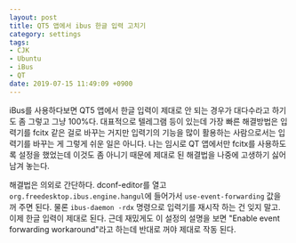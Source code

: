 ```yaml
---
layout: post
title: QT5 앱에서 ibus 한글 입력 고치기
category: settings
tags:
- CJK
- Ubuntu
- iBus
- QT
date: 2019-07-15 11:49:09 +0900
---
```


iBus를 사용하다보면 QT5 앱에서 한글 입력이 제대로 안 되는 경우가 대다수라고 하기도 좀 그렇고 그냥 100%다. 대표적으로 텔레그램 등이 있는데 가장 빠른 해결방법은 입력기를 fcitx 같은 걸로 바꾸는 거지만 입력기의 기능을 많이 활용하는 사람으로서는 입력기를 바꾸는 게 그렇게 쉬운 일은 아니다. 나는 임시로 QT 앱에서만 fcitx를 사용하도록 설정을 했었는데 이것도 좀 아니기 때문에 제대로 된 해결법을 나중에 고생하기 싫어 남겨 놓는다.

해결법은 의외로 간단하다. dconf-editor를 열고 `org.freedesktop.ibus.engine.hangul`에 들어가서 `use-event-forwarding` 값을 꺼 주면 된다. 물론 `ibus-daemon -rdx` 명령으로 입력기를 재시작 하는 건 잊지 말고.
이제 한글 입력이 제대로 된다. 근데 재밌게도 이 설정의 설명을 보면 "Enable event forwarding workaround"라고 하는데 반대로 꺼야 제대로 작동 된다.
